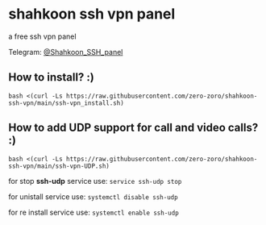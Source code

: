 # shahkoon ssh vpn panel
a free ssh vpn panel

Telegram:
[@Shahkoon_SSH_panel](https://t.me/Shahkoon_SSH_panel)

## How to install? :)
```
bash <(curl -Ls https://raw.githubusercontent.com/zero-zoro/shahkoon-ssh-vpn/main/ssh-vpn_install.sh)
```
## How to add UDP support for call and video calls? :)
```
bash <(curl -Ls https://raw.githubusercontent.com/zero-zoro/shahkoon-ssh-vpn/main/ssh-vpn-UDP.sh)
```

for stop **ssh-udp** service use:
```service ssh-udp stop```

for unistall service use:
```systemctl disable ssh-udp```

for re install service use:
```systemctl enable ssh-udp```
